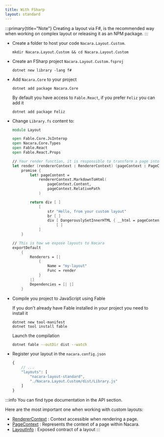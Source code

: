 ```yaml
---
title: With FSharp
layout: standard
---
```


:::primary{title="Note"}
Creating a layout via F#, is the recommended way when working on complex layout or releasing it as an NPM package.
:::

<ul class="textual-steps">

<li>

Create a folder to host your code `Nacara.Layout.Custom`.

```
mkdir Nacara.Layout.Custom && cd Nacara.Layout.Custom
```

</li>

<li>

Create an FSharp project `Nacara.Layout.Custom.fsproj`

```
dotnet new library -lang f#
```

</li>

<li>

Add `Nacara.Core` to your project

```
dotnet add package Nacara.Core
```

By default you have access to `Fable.React`, if you prefer `Feliz` you can add it

```
dotnet add package Feliz
```

</li>

<li>

Change `Library.fs` content to:

```fsharp
module Layout

open Fable.Core.JsInterop
open Nacara.Core.Types
open Fable.React
open Fable.React.Props

// Your render function, it is responsible to transform a page into HTML
let render (rendererContext : RendererContext) (pageContext : PageContext) =
    promise {
        let! pageContent =
            rendererContext.MarkdownToHtml(
                pageContext.Content,
                pageContext.RelativePath
            )

        return div [ ]
            [
                str "Hello, from your custom layout"
                br [ ]
                div [ DangerouslySetInnerHTML { __html = pageContent} ]
                    [ ]
            ]
    }

// This is how we expose layouts to Nacara
exportDefault
    {
        Renderers = [|
            {
                Name = "my-layout"
                Func = render
            }
        |]
        Dependencies = [| |]
    }
```

</li>

<li>

Compile you project to JavaScript using Fable

If you don't already have Fable installed in your project you need to install it

```
dotnet new tool-manifest
dotnet tool install fable
```

Launch the compilation

```sh
dotnet fable --outDir dist --watch
```

</li>

<li>

Register your layout in the `nacara.config.json`

```js
{
    // ...
    "layouts": [
        "nacara-layout-standard",
        "./Nacara.Layout.Custom/dist/Library.js"
    ]
}
```

</li>

</ul>

:::info
You can find type documentation in the API section.

Here are the most important one when working with custom layouts:

- [RendererContext](/Nacara/reference/Nacara.Core/nacara-core-types-renderercontext.html) : Context accessible when rendering a page.
- [PageContext](/Nacara/reference/Nacara.Core/nacara-core-types-pagecontext.html) : Represents the context of a page within Nacara.
- [LayoutInfo](/Nacara/reference/Nacara.Core/nacara-core-types-layoutinfo.html) : Exposed contract of a layout
:::
